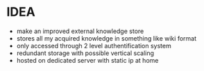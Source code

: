 # IDEA

* make an improved external knowledge store
* stores all my acquired knowledge in something like wiki format
* only accessed through 2 level authentification system
* redundant storage with possible vertical scaling
* hosted on dedicated server with static ip at home
